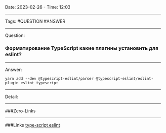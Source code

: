 Date: 2023-02-26 - Time: 12:03
___
Tags: #QUESTION #ANSWER
___
Question:
### Форматирование TypeScript какие плагины установить для eslint?
___
Answer: 
```shell
yarn add --dev @typescript-eslint/parser @typescript-eslint/eslint-plugin eslint typescript
```

___
Detail:

___
###Zero-Links

___
###Links
[type-script eslint](https://typescript-eslint.io/getting-started)